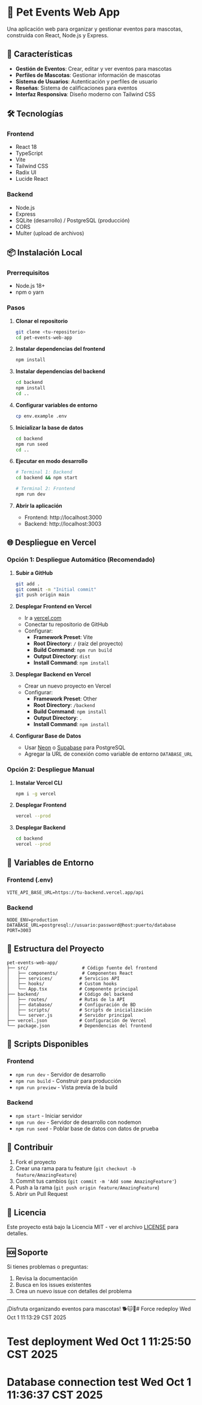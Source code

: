# 🐾 Pet Events Web App

Una aplicación web para organizar y gestionar eventos para mascotas, construida con React, Node.js y Express.

## 🚀 Características

- **Gestión de Eventos**: Crear, editar y ver eventos para mascotas
- **Perfiles de Mascotas**: Gestionar información de mascotas
- **Sistema de Usuarios**: Autenticación y perfiles de usuario
- **Reseñas**: Sistema de calificaciones para eventos
- **Interfaz Responsiva**: Diseño moderno con Tailwind CSS

## 🛠️ Tecnologías

### Frontend
- React 18
- TypeScript
- Vite
- Tailwind CSS
- Radix UI
- Lucide React

### Backend
- Node.js
- Express
- SQLite (desarrollo) / PostgreSQL (producción)
- CORS
- Multer (upload de archivos)

## 📦 Instalación Local

### Prerrequisitos
- Node.js 18+
- npm o yarn

### Pasos

1. **Clonar el repositorio**
   ```bash
   git clone <tu-repositorio>
   cd pet-events-web-app
   ```

2. **Instalar dependencias del frontend**
   ```bash
   npm install
   ```

3. **Instalar dependencias del backend**
   ```bash
   cd backend
   npm install
   cd ..
   ```

4. **Configurar variables de entorno**
   ```bash
   cp env.example .env
   ```

5. **Inicializar la base de datos**
   ```bash
   cd backend
   npm run seed
   cd ..
   ```

6. **Ejecutar en modo desarrollo**
   ```bash
   # Terminal 1: Backend
   cd backend && npm start
   
   # Terminal 2: Frontend
   npm run dev
   ```

7. **Abrir la aplicación**
   - Frontend: http://localhost:3000
   - Backend: http://localhost:3003

## 🌐 Despliegue en Vercel

### Opción 1: Despliegue Automático (Recomendado)

1. **Subir a GitHub**
   ```bash
   git add .
   git commit -m "Initial commit"
   git push origin main
   ```

2. **Desplegar Frontend en Vercel**
   - Ir a [vercel.com](https://vercel.com)
   - Conectar tu repositorio de GitHub
   - Configurar:
     - **Framework Preset**: Vite
     - **Root Directory**: `/` (raíz del proyecto)
     - **Build Command**: `npm run build`
     - **Output Directory**: `dist`
     - **Install Command**: `npm install`

3. **Desplegar Backend en Vercel**
   - Crear un nuevo proyecto en Vercel
   - Configurar:
     - **Framework Preset**: Other
     - **Root Directory**: `/backend`
     - **Build Command**: `npm install`
     - **Output Directory**: `.`
     - **Install Command**: `npm install`

4. **Configurar Base de Datos**
   - Usar [Neon](https://neon.tech) o [Supabase](https://supabase.com) para PostgreSQL
   - Agregar la URL de conexión como variable de entorno `DATABASE_URL`

### Opción 2: Despliegue Manual

1. **Instalar Vercel CLI**
   ```bash
   npm i -g vercel
   ```

2. **Desplegar Frontend**
   ```bash
   vercel --prod
   ```

3. **Desplegar Backend**
   ```bash
   cd backend
   vercel --prod
   ```

## 🔧 Variables de Entorno

### Frontend (.env)
```env
VITE_API_BASE_URL=https://tu-backend.vercel.app/api
```

### Backend
```env
NODE_ENV=production
DATABASE_URL=postgresql://usuario:password@host:puerto/database
PORT=3003
```

## 📁 Estructura del Proyecto

```
pet-events-web-app/
├── src/                    # Código fuente del frontend
│   ├── components/         # Componentes React
│   ├── services/          # Servicios API
│   ├── hooks/             # Custom hooks
│   └── App.tsx            # Componente principal
├── backend/               # Código del backend
│   ├── routes/            # Rutas de la API
│   ├── database/          # Configuración de BD
│   ├── scripts/           # Scripts de inicialización
│   └── server.js          # Servidor principal
├── vercel.json            # Configuración de Vercel
└── package.json           # Dependencias del frontend
```

## 🚀 Scripts Disponibles

### Frontend
- `npm run dev` - Servidor de desarrollo
- `npm run build` - Construir para producción
- `npm run preview` - Vista previa de la build

### Backend
- `npm start` - Iniciar servidor
- `npm run dev` - Servidor de desarrollo con nodemon
- `npm run seed` - Poblar base de datos con datos de prueba

## 🤝 Contribuir

1. Fork el proyecto
2. Crear una rama para tu feature (`git checkout -b feature/AmazingFeature`)
3. Commit tus cambios (`git commit -m 'Add some AmazingFeature'`)
4. Push a la rama (`git push origin feature/AmazingFeature`)
5. Abrir un Pull Request

## 📄 Licencia

Este proyecto está bajo la Licencia MIT - ver el archivo [LICENSE](LICENSE) para detalles.

## 🆘 Soporte

Si tienes problemas o preguntas:
1. Revisa la documentación
2. Busca en los issues existentes
3. Crea un nuevo issue con detalles del problema

---

¡Disfruta organizando eventos para mascotas! 🐕🐱🐰# Force redeploy Wed Oct  1 11:13:29 CST 2025
# Test deployment Wed Oct  1 11:25:50 CST 2025
# Database connection test Wed Oct  1 11:36:37 CST 2025
